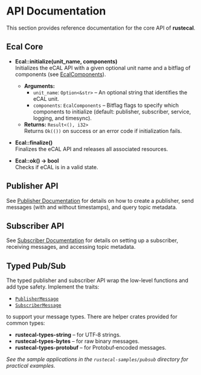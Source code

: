 # API Documentation

This section provides reference documentation for the core API of **rustecal**.

## Ecal Core

- **Ecal::initialize(unit_name, components)**  
  Initializes the eCAL API with a given optional unit name and a bitflag of components (see [EcalComponents](./Components.md)).  
  - **Arguments:**  
    - `unit_name`: `Option<&str>` – An optional string that identifies the eCAL unit.  
    - `components`: `EcalComponents` – Bitflag flags to specify which components to initialize (default: publisher, subscriber, service, logging, and timesync).  
  - **Returns:** `Result<(), i32>`  
    Returns `Ok(())` on success or an error code if initialization fails.

- **Ecal::finalize()**  
  Finalizes the eCAL API and releases all associated resources.

- **Ecal::ok() -> bool**  
  Checks if eCAL is in a valid state.

## Publisher API

See [Publisher Documentation](Publisher.md) for details on how to create a publisher, send messages (with and without timestamps), and query topic metadata.

## Subscriber API

See [Subscriber Documentation](Subscriber.md) for details on setting up a subscriber, receiving messages, and accessing topic metadata.

## Typed Pub/Sub

The typed publisher and subscriber API wrap the low-level functions and add type safety. Implement the traits:
- [`PublisherMessage`](#publishermessage)
- [`SubscriberMessage`](#subscribermessage)

to support your message types. There are helper crates provided for common types:
- **rustecal-types-string** – for UTF‑8 strings.
- **rustecal-types-bytes** – for raw binary messages.
- **rustecal-types-protobuf** – for Protobuf‑encoded messages.

*See the sample applications in the `rustecal-samples/pubsub` directory for practical examples.*
